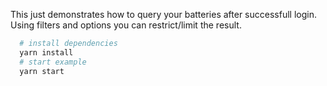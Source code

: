 This just demonstrates how to query your batteries after successfull login. Using filters and options you can restrict/limit the result.

```bash
  # install dependencies
  yarn install
  # start example
  yarn start
```
